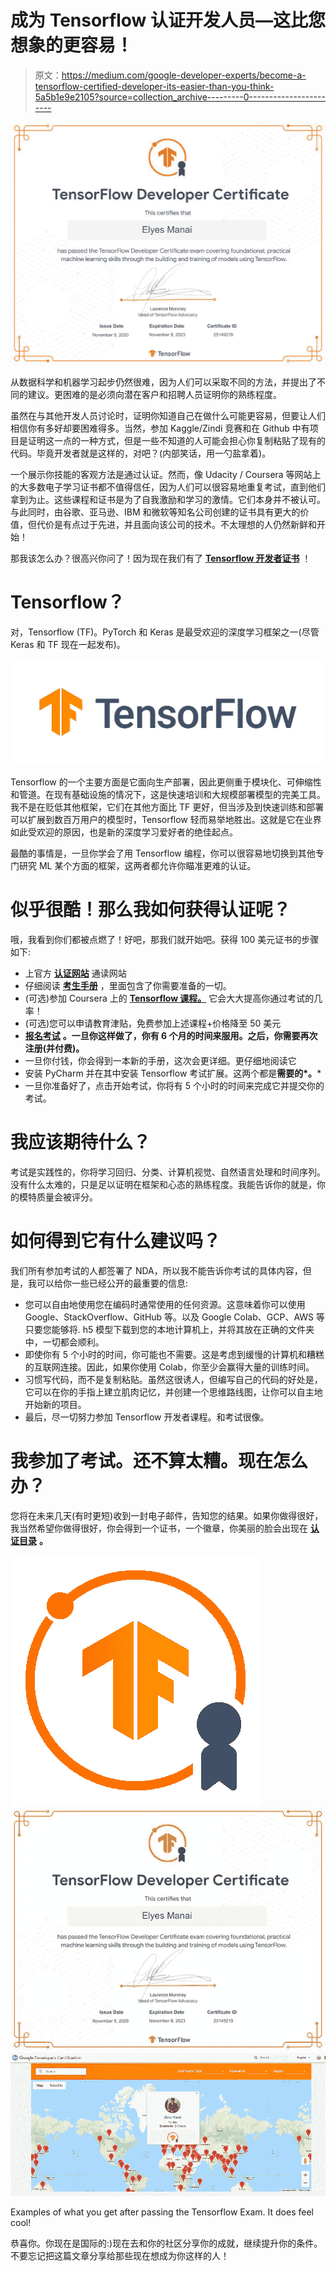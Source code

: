 # 成为 Tensorflow 认证开发人员—这比您想象的更容易！

> 原文：<https://medium.com/google-developer-experts/become-a-tensorflow-certified-developer-its-easier-than-you-think-5a5b1e9e2105?source=collection_archive---------0----------------------->

![](img/fe84e2c072bf3822ec615b7c152eec76.png)

从数据科学和机器学习起步仍然很难，因为人们可以采取不同的方法，并提出了不同的建议。更困难的是必须向潜在客户和招聘人员证明你的熟练程度。

虽然在与其他开发人员讨论时，证明你知道自己在做什么可能更容易，但要让人们相信你有多好却要困难得多。当然，参加 Kaggle/Zindi 竞赛和在 Github 中有项目是证明这一点的一种方式，但是一些不知道的人可能会担心你复制粘贴了现有的代码。毕竟开发者就是这样的，对吧？(内部笑话，用一勺盐拿着)。

一个展示你技能的客观方法是通过认证。然而，像 Udacity / Coursera 等网站上的大多数电子学习证书都不值得信任，因为人们可以很容易地重复考试，直到他们拿到为止。这些课程和证书是为了自我激励和学习的激情。它们本身并不被认可。与此同时，由谷歌、亚马逊、IBM 和微软等知名公司创建的证书具有更大的价值，但代价是有点过于先进，并且面向该公司的技术。不太理想的人仍然新鲜和开始！

那我该怎么办？很高兴你问了！因为现在我们有了 [**Tensorflow 开发者证书**](https://www.tensorflow.org/certificate) ！

# Tensorflow？

对，Tensorflow (TF)。PyTorch 和 Keras 是最受欢迎的深度学习框架之一(尽管 Keras 和 TF 现在一起发布)。

![](img/7fda868d72dfca754270764968ed3f65.png)

Tensorflow 的一个主要方面是它面向生产部署，因此更侧重于模块化、可伸缩性和管道。在现有基础设施的情况下，这是快速培训和大规模部署模型的完美工具。我不是在贬低其他框架，它们在其他方面比 TF 更好，但当涉及到快速训练和部署可以扩展到数百万用户的模型时，Tensorflow 轻而易举地胜出。这就是它在业界如此受欢迎的原因，也是新的深度学习爱好者的绝佳起点。

最酷的事情是，一旦你学会了用 Tensorflow 编程，你可以很容易地切换到其他专门研究 ML 某个方面的框架，这两者都允许你瞄准更难的认证。

# 似乎很酷！那么我如何获得认证呢？

哦，我看到你们都被点燃了！好吧，那我们就开始吧。获得 100 美元证书的步骤如下:

*   上官方 [**认证网站**](https://www.tensorflow.org/certificate) 通读网站
*   仔细阅读 [**考生手册**](https://www.tensorflow.org/extras/cert/TF_Certificate_Candidate_Handbook.pdf) ，里面包含了你需要准备的一切。
*   (可选)参加 Coursera 上的 [**Tensorflow 课程。**](https://www.coursera.org/professional-certificates/tensorflow-in-practice) 它会大大提高你通过考试的几率！
*   (可选)您可以申请教育津贴，免费参加上述课程+价格降至 50 美元
*   [**报名考试**](https://app.trueability.com/google-certificates/tensorflow-developer) **。一旦你这样做了，你有 6 个月的时间来服用。之后，你需要再次注册(并付费)。**
*   一旦你付钱，你会得到一本新的手册，这次会更详细。更仔细地阅读它
*   安装 PyCharm 并在其中安装 Tensorflow 考试扩展。这两个都是**需要的*。***
*   一旦你准备好了，点击开始考试，你将有 5 个小时的时间来完成它并提交你的考试。

# 我应该期待什么？

考试是实践性的，你将学习回归、分类、计算机视觉、自然语言处理和时间序列。没有什么太难的，只是足以证明在框架和心态的熟练程度。我能告诉你的就是，你的模特质量会被评分。

# 如何得到它有什么建议吗？

我们所有参加考试的人都签署了 NDA，所以我不能告诉你考试的具体内容，但是，我可以给你一些已经公开的最重要的信息:

*   您可以自由地使用您在编码时通常使用的任何资源。这意味着你可以使用 Google、StackOverflow、GitHub 等。以及 Google Colab、GCP、AWS 等只要您能够将. h5 模型下载到您的本地计算机上，并将其放在正确的文件夹中，一切都会顺利。
*   即使你有 5 个小时的时间，你可能也不需要。这是考虑到缓慢的计算机和糟糕的互联网连接。因此，如果你使用 Colab，你至少会赢得大量的训练时间。
*   习惯写代码，而不是复制粘贴。虽然这很诱人，但编写自己的代码的好处是，它可以在你的手指上建立肌肉记忆，并创建一个思维路线图，让你可以自主地开始新的项目。
*   最后，尽一切努力参加 Tensorflow 开发者课程。和考试很像。

# 我参加了考试。还不算太糟。现在怎么办？

您将在未来几天(有时更短)收到一封电子邮件，告知您的结果。如果你做得很好，我当然希望你做得很好，你会得到一个证书，一个徽章，你美丽的脸会出现在 [**认证目录**](https://developers.google.com/certification/directory/tensorflow) **。**

![](img/37d08d765eb704cc8e4f537f1c083eb0.png)![](img/de38815036cefdc2ea5f68d0058c24ac.png)![](img/87c2027689a9f1469ff171997ef99c24.png)

Examples of what you get after passing the Tensorflow Exam. It does feel cool!

恭喜你。你现在是国际的:)现在去和你的社区分享你的成就，继续提升你的条件。不要忘记把这篇文章分享给那些现在想成为你这样的人！